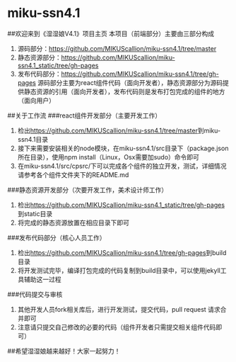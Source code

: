 # miku-ssn4.1

##欢迎来到《湿湿娘V4.1》项目主页
本项目（前端部分）主要由三部分构成
1. 源码部分：<https://github.com/MIKUScallion/miku-ssn4.1/tree/master>
2. 静态资源部分：<https://github.com/MIKUScallion/miku-ssn4.1_static/tree/gh-pages>
3. 发布代码部分：<https://github.com/MIKUScallion/miku-ssn4.1/tree/gh-pages>
源码部分主要为react组件代码（面向开发者），静态资源部分为源码提供静态资源的引用（面向开发者），发布代码则是发布打包完成的组件的地方（面向用户）

##关于工作流
###react组件开发部分（主要开发工作）
1. 检出<https://github.com/MIKUScallion/miku-ssn4.1/tree/master>到miku-ssn4.1目录
2. 接下来需要安装相关的node模块，在miku-ssn4.1/src目录下（package.json所在目录），使用npm install（Linux，Osx需要加sudo）命令即可
3. 在miku-ssn4.1/src/cpsrc/下可以完成各个组件的独立开发，测试，详细情况请参考各个组件文件夹下的README.md

###静态资源开发部分（次要开发工作，美术设计师工作）
1. 检出<https://github.com/MIKUScallion/miku-ssn4.1_static/tree/gh-pages>到static目录
2. 将完成的静态资源放置在相应目录下即可

###发布代码部分（核心人员工作）
1. 检出<https://github.com/MIKUScallion/miku-ssn4.1/tree/gh-pages>到build目录
2. 将开发测试完毕，编译打包完成的代码复制到build目录中，可以使用jekyll工具辅助这一过程

###代码提交与审核
1. 其他开发人员fork相关库后，进行开发测试，提交代码，pull request 请求合并即可
2. 注意请只提交自己修改的必要的代码（组件开发者只需提交相关组件代码即可）

##希望湿湿娘越来越好！大家一起努力！


